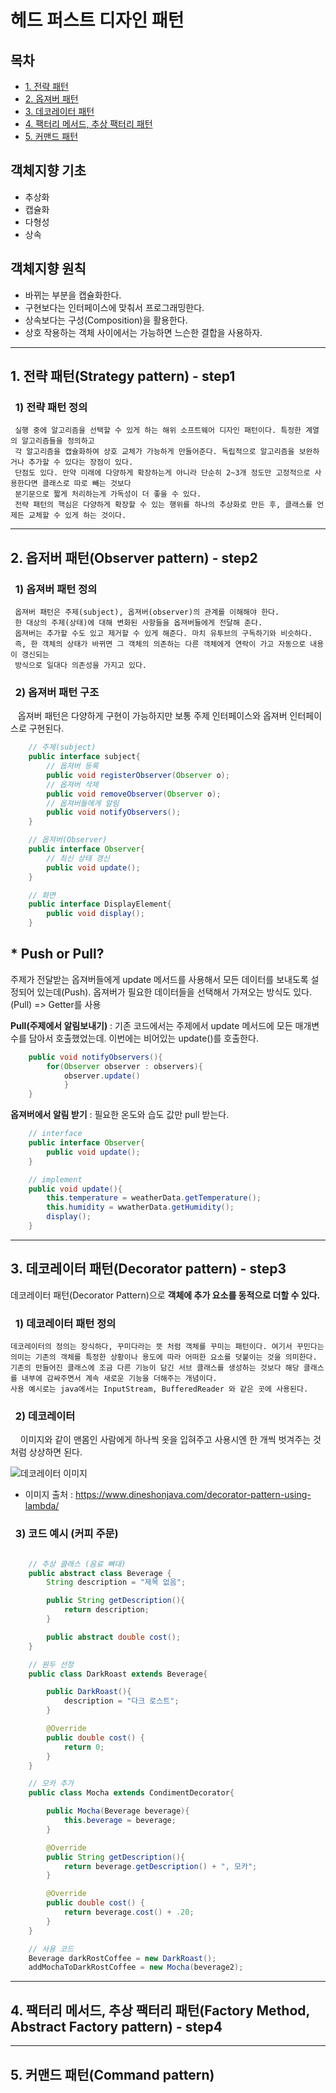# 헤드 퍼스트 디자인 패턴

## 목차

- [1. 전략 패턴](#1-전략-패턴strategy-pattern---step1)
- [2. 옵져버 패턴](#2-옵저버-패턴observer-pattern---step2)
- [3. 데코레이터 패턴](#3-데코레이터-패턴decorator-pattern---step3)
- [4. 팩터리 메서드, 추상 팩터리 패턴](#4-팩터리-메서드추상-팩터리-패턴factory-method-abstract-factory-pattern---step4)
- [5. 커맨드 패턴](#5-커맨드-패턴command-pattern)

## 객체지향 기초

- 추상화
- 캡슐화
- 다형성
- 상속

## 객체지향 원칙

- 바뀌는 부분을 캡슐화한다.
- 구현보다는 인터페이스에 맞춰서 프로그래밍한다.
- 상속보다는 구성(Composition)을 활용한다.
- 상호 작용하는 객체 사이에서는 가능하면 느슨한 결합을 사용하자.

---

## 1. 전략 패턴(Strategy pattern) - step1

### &nbsp; 1) 전략 패턴 정의

     실행 중에 알고리즘을 선택할 수 있게 하는 해위 소프트웨어 디자인 패턴이다. 특정한 계열의 알고리즘들을 정의하고
     각 알고리즘을 캡슐화하여 상호 교체가 가능하게 만들어준다. 독립적으로 알고리즘을 보완하거나 추가할 수 있다는 장점이 있다.
     단점도 있다. 만약 미래에 다양하게 확장하는게 아니라 단순히 2~3개 정도만 고정적으로 사용한다면 클래스로 따로 빼는 것보다
     분기문으로 짧게 처리하는게 가독성이 더 좋을 수 있다.
     전략 패턴의 핵심은 다양하게 확장할 수 있는 행위를 하나의 추상화로 만든 후, 클래스를 언제든 교체할 수 있게 하는 것이다.

---

## 2. 옵저버 패턴(Observer pattern) - step2

### &nbsp; 1) 옵져버 패턴 정의

     옵져버 패턴은 주제(subject), 옵져버(observer)의 관계를 이해해야 한다.
     한 대상의 주제(상태)에 대해 변화된 사항들을 옵져버들에게 전달해 준다.
     옵져버는 추가할 수도 있고 제거할 수 있게 해준다. 마치 유투브의 구독하기와 비슷하다.
     즉, 한 객체의 상태가 바뀌면 그 객체의 의존하는 다른 객체에게 연락이 가고 자동으로 내용이 갱신되는
     방식으로 일대다 의존성을 가지고 있다.

### &nbsp; 2) 옵져버 패턴 구조

&nbsp;&nbsp; 옵져버 패턴은 다양하게 구현이 가능하지만 보통 주제 인터페이스와 옵져버 인터페이스로 구현된다.

```java
    // 주제(subject)
    public interface subject{
        // 옵져버 등록
        public void registerObserver(Observer o);
        // 옵져버 삭제
        public void removeObserver(Observer o);
        // 옵져버들에게 알림
        public void notifyObservers();
    }

    // 옵져버(Observer)
    public interface Observer{
        // 최신 상태 갱신
        public void update();
    }

    // 화면
    public interface DisplayElement{
        public void display();
    }
```

## \* Push or Pull?

주제가 전달받는 옵져버들에게 update 메서드를 사용해서 모든 데이터를 보내도록 설정되어 있는데(Push). 옵져버가
필요한 데이터들을 선택해서 가져오는 방식도 있다.(Pull) => Getter를 사용

**Pull(주제에서 알림보내기)** : 기존 코드에서는 주제에서 update 메서드에 모든 매개변수를 담아서 호출했었는데.
이번에는 비어있는 update()를 호출한다.

```java
    public void notifyObservers(){
        for(Observer observer : observers){
            observer.update()
            }
    }
```

**옵져버에서 알림 받기** : 필요한 온도와 습도 값만 pull 받는다.

```java
    // interface
    public interface Observer{
        public void update();
    }

    // implement
    public void update(){
        this.temperature = weatherData.getTemperature();
        this.humidity = wwatherData.getHumidity();
        display();
    }
```

---

## 3. 데코레이터 패턴(Decorator pattern) - step3

데코레이터 패턴(Decorator Pattern)으로 **객체에 추가 요소를 동적으로 더할 수 있다.**

### &nbsp; 1) 데코레이터 패턴 정의

    데코레이터의 정의는 장식하다, 꾸미다라는 뜻 처럼 객체를 꾸미는 패턴이다. 여기서 꾸민다는 의미는 기존의 객체를 특정한 상황이나 용도에 따라 어떠한 요소를 덧붙이는 것을 의미한다.
    기존의 만들어진 클래스에 조금 다른 기능이 담긴 서브 클래스를 생성하는 것보다 해당 클래스를 내부에 감싸주면서 계속 새로운 기능을 더해주는 개념이다.
    사용 예시로는 java에서는 InputStream, BufferedReader 와 같은 곳에 사용된다.

### &nbsp; 2) 데코레이터

&nbsp; &nbsp; 이미지와 같이 맨몸인 사람에게 하나씩 옷을 입혀주고 사용시엔 한 개씩 벗겨주는 것처럼 상상하면 된다.

![데코레이터 이미지](https://i0.wp.com/www.dineshonjava.com/wp-content/uploads/2022/10/decorator-pattern.png?w=600&ssl=1)

- 이미지 출처 : https://www.dineshonjava.com/decorator-pattern-using-lambda/

### &nbsp; 3) 코드 예시 (커피 주문)

```java

    // 추상 클래스 (음료 뼈대)
    public abstract class Beverage {
        String description = "제목 없음";

        public String getDescription(){
            return description;
        }

        public abstract double cost();
    }

    // 원두 선정
    public class DarkRoast extends Beverage{

        public DarkRoast(){
            description = "다크 로스트";
        }

        @Override
        public double cost() {
            return 0;
        }
    }

    // 모카 추가
    public class Mocha extends CondimentDecorator{

        public Mocha(Beverage beverage){
            this.beverage = beverage;
        }

        @Override
        public String getDescription(){
            return beverage.getDescription() + ", 모카";
        }

        @Override
        public double cost() {
            return beverage.cost() + .20;
        }
    }

    // 사용 코드
    Beverage darkRostCoffee = new DarkRoast();
    addMochaToDarkRostCoffee = new Mocha(beverage2);

```

---

## 4. 팩터리 메서드, 추상 팩터리 패턴(Factory Method, Abstract Factory pattern) - step4

---

## 5. 커맨드 패턴(Command pattern)
